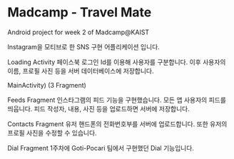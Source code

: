 # Madcamp - Travel Mate
Android project for week 2 of Madcamp@KAIST


Instagram을 모티브로 한 SNS 구현 어플리케이션 입니다.

Loading Activity
페이스북 로그인 Id를 이용해 사용자를 구분합니다. 이후 사용자의 이름, 프로필 사진 등을 서버 데이터베이스에 저장합니다.

MainActivity) (3 Fragment)

Feeds Fragment
인스타그램의 피드 기능을 구현했습니다. 모든 앱 사용자의 피드를 띄웁니다. 피드 작성자, 내용, 사진 등을 업로드하면 서버에 저장합니다.

Contacts Fragment
유저 핸드폰의 전화번호부를 서버에 업로드합니다. 또한 유저의 프로필 사진을 수정할 수 있습니다.

Dial Fragment
1주차에 Goti-Pocari 팀에서 구현했던 Dial 기능입니다.
